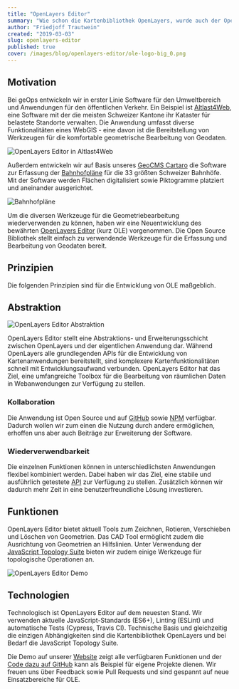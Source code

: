 ```yaml
---
title: "OpenLayers Editor"
summary: "Wie schon die Kartenbibliothek OpenLayers, wurde auch der OpenLayers Editor vor einiger Zeit von Grund auf neu geschrieben und auf Github publiziert. Das Ziel ist nach wie vor die Bereitstellung eines Werkeugkastens für die Bearbeitung räumlicher Daten. Der Fokus liegt auf der einfachen Integration der Tools in bestehende Kartenanwendungen sowie auf Nutzerfreundlichkeit bei der Bedienung."
author: "Friedjoff Trautwein"
created: "2019-03-03"
slug: openlayers-editor
published: true
cover: /images/blog/openlayers-editor/ole-logo-big_0.png
---
```


## Motivation

Bei geOps entwickeln wir in erster Linie Software für den Umweltbereich und Anwendungen für den öffentlichen Verkehr. Ein Beispiel ist [Altlast4Web](https://geops.de/altlast4web), eine Software mit der die meisten Schweizer Kantone ihr Kataster für belastete Standorte verwalten. Die Anwendung umfasst diverse Funktionalitäten eines WebGIS - eine davon ist die Bereitstellung von Werkzeugen für die komfortable geometrische Bearbeitung von Geodaten.

![](/images/blog/openlayers-editor/openlayers-editor-altlast.png "OpenLayers Editor in Altlast4Web")

Außerdem entwickeln wir auf Basis unseres [GeoCMS Cartaro](https://geops.de/produkte/geospatial-cms) die Software zur Erfassung der [Bahnhofpläne](https://geops.de/l%C3%B6sungen/bahnhofpl%C3%A4ne) für die 33 größten Schweizer Bahnhöfe. Mit der Software werden Flächen digitalisiert sowie Piktogramme platziert und aneinander ausgerichtet.

![](/images/blog/openlayers-editor/openlayers-editor-bahnhof.jpg "Bahnhofpläne")

Um die diversen Werkzeuge für die Geometriebearbeitung wiederverwenden zu können, haben wir eine Neuentwicklung des bewährten [OpenLayers Editor](http://openlayers-editor.geops.de/) (kurz OLE) vorgenommen. Die Open Source Bibliothek stellt einfach zu verwendende Werkzeuge für die Erfassung und Bearbeitung von Geodaten bereit.

## Prinzipien

Die folgenden Prinzipien sind für die Entwicklung von OLE maßgeblich.

## Abstraktion

![](/images/blog/openlayers-editor/openlayers-editor-abstraktion.png "OpenLayers Editor Abstraktion")

OpenLayers Editor stellt eine Abstraktions- und Erweiterungsschicht zwischen OpenLayers und der eigentlichen Anwendung dar. Während OpenLayers alle grundlegenden APIs für die Entwicklung von Kartenanwendungen bereitstellt, sind komplexere Kartenfunktionalitäten schnell mit Entwicklungsaufwand verbunden. OpenLayers Editor hat das Ziel, eine umfangreiche Toolbox für die Bearbeitung von räumlichen Daten in Webanwendungen zur Verfügung zu stellen.

### Kollaboration

Die Anwendung ist Open Source und auf [GitHub](https://github.com/geops/openlayers-editor) sowie [NPM](https://www.npmjs.com/package/ole) verfügbar. Dadurch wollen wir zum einen die Nutzung durch andere ermöglichen, erhoffen uns aber auch Beiträge zur Erweiterung der Software.

### Wiederverwendbarkeit

Die einzelnen Funktionen können in unterschiedlichsten Anwendungen flexibel kombiniert werden. Dabei haben wir das Ziel, eine stabile und ausführlich getestete [API](http://openlayers-editor.geops.de/api.html) zur Verfügung zu stellen. Zusätzlich können wir dadurch mehr Zeit in eine benutzerfreundliche Lösung investieren.

## Funktionen

OpenLayers Editor bietet aktuell Tools zum Zeichnen, Rotieren, Verschieben und Löschen von Geometrien. Das CAD Tool ermöglicht zudem die Ausrichtung von Geometrien an Hilfslinien. Unter Verwendung der [JavaScript Topology Suite](https://github.com/bjornharrtell/jsts) bieten wir zudem einige Werkzeuge für topologische Operationen an.

![](/images/blog/openlayers-editor/openlayers-editor-demo.png "OpenLayers Editor Demo")

## Technologien

Technologisch ist OpenLayers Editor auf dem neuesten Stand. Wir verwenden aktuelle JavaScript-Standards (ES6+), Linting (ESLint) und automatische Tests (Cypress, Travis CI). Technische Basis und gleichzeitig die einzigen Abhängigkeiten sind die Kartenbibliothek OpenLayers und bei Bedarf die JavaScript Topology Suite.

Die Demo auf unserer [Website](http://openlayers-editor.geops.de/) zeigt alle verfügbaren Funktionen und der [Code dazu auf GitHub](https://github.com/geops/openlayers-editor/blob/master/index.html) kann als Beispiel für eigene Projekte dienen. Wir freuen uns über Feedback sowie Pull Requests und sind gespannt auf neue Einsatzbereiche für OLE.
